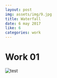 ```yaml
---
layout: post
img: assets/img/9.jpg
title: Waterfall
date: 6 may 2017
like: 6
categories: work
---
```

# Work 01
![test]({{site.baseurl}}/assets/img/1.jpg "test")